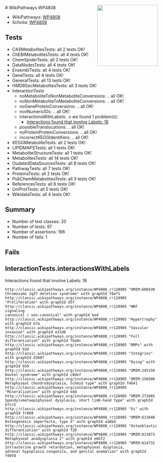<img style="float: right; width: 200px" src="https://upload.wikimedia.org/wikipedia/commons/thumb/8/83/Wplogo_with_text_500.png/640px-Wplogo_with_text_500.png" />
# WikiPathways WP4808

* WikiPathways: [WP4808](https://wikipathways.org/pathways/WP4808)
* Scholia: [WP4808](https://scholia.toolforge.org/wikipathways/WP4808)
## Tests
* CASMetabolitesTests: all 2 tests OK!
* ChEBIMetabolitesTests: all 4 tests OK!
* ChemSpiderTests: all 2 tests OK!
* DataNodesTests: all 4 tests OK!
* EnsemblTests: all 4 tests OK!
* GeneTests: all 4 tests OK!
* GeneralTests: all 13 tests OK!
* HMDBSecMetabolitesTests: all 3 tests OK!
* InteractionTests
    * noMetaboliteToNonMetaboliteConversions: .. all OK!
    * noNonMetaboliteToMetaboliteConversions: .. all OK!
    * noGeneProteinConversions: .. all OK!
    * nonNumericIDs: .. all OK!
    * interactionsWithLabels: .x we found 1 problem(s):
        * [Interactions found that involve Labels: 18](#fe97a8c0)
    * possibleTranslocations: .. all OK!
    * noProteinProteinConversions: .. all OK!
    * incorrectKEGGIdentifiers: .. all OK!
* KEGGMetaboliteTests: all 2 tests OK!
* LIPIDMAPSTests: all 1 tests OK!
* MetaboliteStructureTests: all 1 tests OK!
* MetabolitesTests: all 14 tests OK!
* OudatedDataSourcesTests: all 8 tests OK!
* PathwayTests: all 7 tests OK!
* ProteinsTests: all 2 tests OK!
* PubChemMetabolitesTests: all 3 tests OK!
* ReferencesTests: all 6 tests OK!
* UniProtTests: all 5 tests OK!
* WikidataTests: all 4 tests OK!


## Summary

* Number of test classes: 20
* Number of tests: 97
* Number of assertions: 196
* Number of fails: 1

## Fails

<a name="fe97a8c0" />

## InteractionTests.interactionsWithLabels

Interactions found that involve Labels: 18
```
http://classic.wikipathways.org/instance/WP4808_rr128905 "OMIM:600430
Chromosome 2q37 deletion syndrome" with graphId f8e71
http://classic.wikipathways.org/instance/WP4808_rr128905 "Proliferation" with graphId d5f
http://classic.wikipathways.org/instance/WP4808_rr128905 "WNT signaling
canonical / non-canonical" with graphId bed
http://classic.wikipathways.org/instance/WP4808_rr128905 "Hypertrophy" with graphId b7a
http://classic.wikipathways.org/instance/WP4808_rr128905 "Vascular invasion" with graphId e31d0
http://classic.wikipathways.org/instance/WP4808_rr128905 "Full differentiation" with graphId fba0c
http://classic.wikipathways.org/instance/WP4808_rr128905 "BMPs" with graphId b2d
http://classic.wikipathways.org/instance/WP4808_rr128905 "Integrins" with graphId d3b0f
http://classic.wikipathways.org/instance/WP4808_rr128905 "Dying" with graphId b59
http://classic.wikipathways.org/instance/WP4808_rr128905 "OMIM:245150
Keutel syndrome" with graphId c0def
http://classic.wikipathways.org/instance/WP4808_rr128905 "OMIM:156500
Metaphyseal chondrodysplasia, Schmid type" with graphId f4641
http://classic.wikipathways.org/instance/WP4808_rr128905 "Mineralization" with graphId e4d
http://classic.wikipathways.org/instance/WP4808_rr128905 "OMIM:271665
Spondylometaepiphyseal dysplasia, short limb-hand type" with graphId b7cc5
http://classic.wikipathways.org/instance/WP4808_rr128905 "Gs" with graphId fc068
http://classic.wikipathways.org/instance/WP4808_rr128905 "OMIM:613848
Osteogenesis imperfecta, type X" with graphId aa6b4
http://classic.wikipathways.org/instance/WP4808_rr128905 "Osteoblastic
differentiation" with graphId f20
http://classic.wikipathways.org/instance/WP4808_rr128905 "OMIM:613073
Metaphyseal anadysplasia 2" with graphId e6bf2
http://classic.wikipathways.org/instance/WP4808_rr128905 "OMIM:614732
Intrauterine growth retardation, metaphyseal dysplasia, 
adrenal hypoplasia congenita, and genital anomalies" with graphId f99f8
```

